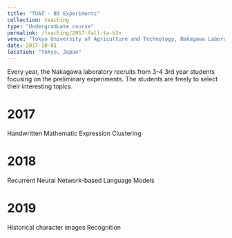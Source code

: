 ```yaml
---
title: "TUAT - B3 Experiments"
collection: teaching
type: "Undergraduate course"
permalink: /teaching/2017-fall-ta-b3x
venue: "Tokyo University of Agriculture and Technology, Nakagawa Laboratory"
date: 2017-10-01
location: "Tokyo, Japan"
---
```


Every year, the Nakagawa laboratory recruits from 3-4 3rd year students focusing on the preliminary experiments. The students are freely to select their interesting topics.

2017
======
Handwritten Mathematic Expression Clustering

2018
======
Recurrent Neural Network-based Language Models

2019
======
Historical character images Recognition
